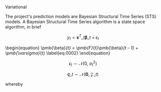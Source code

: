 <br>

Variational

The project's prediction models are Bayesian Structural Time Series (STS) models.  A Bayesian Structural Time Series algorithm is a state space algorithm, in brief


$$y_{t} = \mathbf{x}^{T}\_{t}\pmb{\beta}\_{t} + \epsilon_{t}$$


\begin{equation}
\pmb{\beta}_{t} = \pmb{F}_{t}\pmb{\beta}_{t - 1} + \pmb{\varsigma}_{t}
\label{eq:0002}
\end{equation}

$$\epsilon_{t} \sim \mathcal{N}\bigl(0, \; \sigma^{2}_{t}  \bigr)$$

$$\mathbf{\varsigma}\_{t} \sim \mathcal{N}\bigl(\mathbf{0}, \mathbf{\mathcal{Z}}\_{t}\bigr)$$

whereby


<br>
<br>

<br>
<br>

<br>
<br>

<br>
<br>
